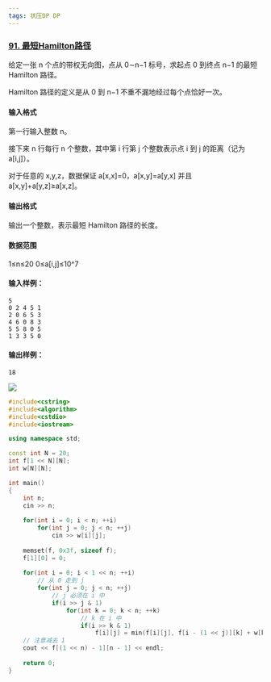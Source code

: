 ```yaml
---
tags: 状压DP DP
---
```




### [91. 最短Hamilton路径](https://www.acwing.com/problem/content/93/)

给定一张 n 个点的带权无向图，点从 0∼n−1 标号，求起点 0 到终点 n−1 的最短 Hamilton 路径。

Hamilton 路径的定义是从 0 到 n−1 不重不漏地经过每个点恰好一次。

#### 输入格式

第一行输入整数 n。

接下来 n 行每行 n 个整数，其中第 i 行第 j 个整数表示点 i 到 j 的距离（记为 a[i,j]）。

对于任意的 x,y,z，数据保证 a[x,x]=0，a[x,y]=a[y,x] 并且 a[x,y]+a[y,z]≥a[x,z]。

#### 输出格式

输出一个整数，表示最短 Hamilton 路径的长度。

#### 数据范围

1≤n≤20
0≤a[i,j]≤10^7

#### 输入样例：

```
5
0 2 4 5 1
2 0 6 5 3
4 6 0 8 3
5 5 8 0 5
1 3 3 5 0
```

#### 输出样例：

```
18
```



![](D:\图片\图床\img\1200\101.png)

```cpp
#include<cstring>
#include<algorithm>
#include<cstdio>
#include<iostream>

using namespace std;

const int N = 20;
int f[1 << N][N];
int w[N][N];

int main()
{
    int n;
    cin >> n;
    
    for(int i = 0; i < n; ++i)
        for(int j = 0; j < n; ++j)
            cin >> w[i][j];
    
    memset(f, 0x3f, sizeof f);
    f[1][0] = 0;
    
    for(int i = 0; i < 1 << n; ++i)
        // 从 0 走到 j 
        for(int j = 0; j < n; ++j)
            // j 必须在 i 中
            if(i >> j & 1)
                for(int k = 0; k < n; ++k)
                    // k 在 i 中
                    if(i >> k & 1)
                        f[i][j] = min(f[i][j], f[i - (1 << j)][k] + w[k][j]);
    // 注意减去 1
    cout << f[(1 << n) - 1][n - 1] << endl;
    
    return 0;
}
```

